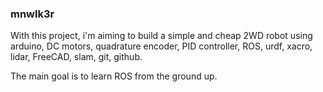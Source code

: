 ### mnwlk3r

With this project, i'm aiming to build a simple and cheap 2WD robot using arduino, DC motors, quadrature encoder, PID controller, ROS, urdf, xacro, lidar, FreeCAD, slam, git, github.

The main goal is to learn ROS from the ground up.
